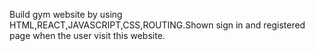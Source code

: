Build gym website by using HTML,REACT,JAVASCRIPT,CSS,ROUTING.Shown sign in and registered page when the user visit this website.
